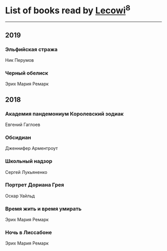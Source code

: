 # List of books read by [Lecowi](http://vk.com/id521873425)<sup>8</sup>
---

## 2019

### Эльфийская стража
Ник Перумов


### Черный обелиск
Эрих Мария Ремарк



## 2018

### Академия пандемониум Королевский зодиак
Евгений Гаглоев


### Обсидиан
Дженнифер Арментроут


### Школьный надзор
Сергей Лукьяненко


### Портрет Дориана Грея
Оскар Уайльд


### Время жить и время умирать
Эрих Мария Ремарк


### Ночь в Лиссабоне
Эрих Мария Ремарк



